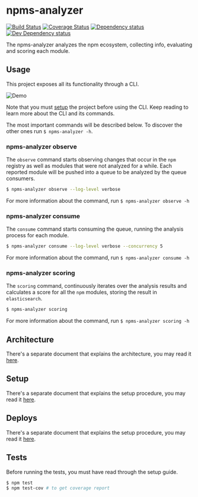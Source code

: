 # npms-analyzer

[![Build Status][travis-image]][travis-url] [![Coverage Status][coveralls-image]][coveralls-url] [![Dependency status][david-dm-image]][david-dm-url] [![Dev Dependency status][david-dm-dev-image]][david-dm-dev-url]

The npms-analyzer analyzes the npm ecosystem, collecting info, evaluating and scoring each module.

## Usage

This project exposes all its functionality through a CLI.

![Demo](https://i.imgur.com/nz9CzVR.gif)

Note that you must [setup](./docs/setup.md) the project before using the CLI. Keep reading to learn more about the CLI and its commands.

The most important commands will be described below. To discover the other ones run `$ npms-analyzer -h`.

### npms-analyzer observe

The `observe` command starts observing changes that occur in the `npm` registry as well as modules that were not analyzed for a while. Each reported module will be pushed into a queue to be analyzed by the queue consumers.

```bash
$ npms-analyzer observe --log-level verbose
```

For more information about the command, run `$ npms-analyzer observe -h`

### npms-analyzer consume

The `consume` command starts consuming the queue, running the analysis process for each module.

```bash
$ npms-analyzer consume --log-level verbose --concurrency 5
```

For more information about the command, run `$ npms-analyzer consume -h`

### npms-analyzer scoring

The `scoring` command, continuously iterates over the analysis results and calculates a score for all the `npm` modules, storing the result in `elasticsearch`.

```bash
$ npms-analyzer scoring
```

For more information about the command, run `$ npms-analyzer scoring -h`

## Architecture

There's a separate document that explains the architecture, you may read it [here](./docs/architecture.md).

## Setup

There's a separate document that explains the setup procedure, you may read it [here](./docs/setup.md).

## Deploys

There's a separate document that explains the setup procedure, you may read it [here](./docs/deploys.md).

## Tests

Before running the tests, you must have read through the setup guide.

```bash
$ npm test
$ npm test-cov # to get coverage report
```

[coveralls-image]: https://img.shields.io/coveralls/npms-io/npms-analyzer.svg
[coveralls-url]: https://coveralls.io/r/npms-io/npms-analyzer
[david-dm-dev-image]: https://img.shields.io/david/dev/npms-io/npms-analyzer.svg
[david-dm-dev-url]: https://david-dm.org/npms-io/npms-analyzer#info=devDependencies
[david-dm-image]: https://img.shields.io/david/npms-io/npms-analyzer.svg
[david-dm-url]: https://david-dm.org/npms-io/npms-analyzer
[travis-image]: http://img.shields.io/travis/npms-io/npms-analyzer.svg
[travis-url]: https://travis-ci.org/npms-io/npms-analyzer
